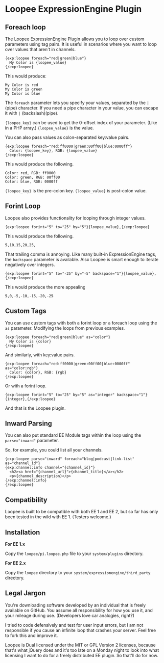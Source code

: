 # Loopee ExpressionEngine Plugin


## Foreach loop

The Loopee ExpressionEngine Plugin allows you to loop over custom parameters using tag pairs. It is useful in scenarios where you want to loop over values that aren't in channels.

    {exp:loopee foreach="red|green|blue"}
      My Color is {loopee_value}
    {/exp:loopee}

This would produce:

    My Color is red
    My Color is green
    My Color is blue

The <code>foreach</code> parameter lets you specify your values, separated by the <code>|</code> (pipe) character. If you need a pipe character in your value, you can escape it with <code>\|</code> (backslash)(pipe).

<code>{loopee_key}</code> can be used to get the 0-offset index of your parameter. (Like in a PHP array.)
<code>{loopee_value}</code> is the value.

You can also pass values as colon-separated key:value pairs.

    {exp:loopee foreach="red:ff0000|green:00ff00|blue:0000ff"}
      Color: {loopee_key}, RGB: {loopee_value}
    {/exp:loopee}

This would produce the following.

    Color: red, RGB: ff0000
    Color: green, RGB: 00ff00
    Color: blue, RGB: 0000ff

<code>{loopee_key}</code> is the pre-colon key.
<code>{loopee_value}</code> is post-colon value.

## Forint Loop

Loopee also provides functionality for looping through integer values.

    {exp:loopee forint="5" to="25" by="5"}{loopee_value},{/exp:loopee}

This would produce the following.

    5,10,15,20,25,

That trailing comma is annoying. Like many built-in ExpressionEngine tags, the <code>backspace</code> parameter is available. Also Loopee is smart enough to iterate negatively over integers.

    {exp:loopee forint="5" to="-25" by="-5" backspace="1"}{loopee_value},{/exp:loopee}

This would produce the more appealing

    5,0,-5,-10,-15,-20,-25

## Custom Tags

You can use custom tags with both a forint loop or a foreach loop using the <code>as</code> parameter. Modifying the loops from previous examples.

    {exp:loopee foreach="red|green|blue" as="color"}
      My Color is {color}
    {/exp:loopee}

And similarly, with key:value pairs.

    {exp:loopee foreach="red:ff0000|green:00ff00|blue:0000ff" as="color:rgb"}
      Color: {color}, RGB: {rgb}
    {/exp:loopee}

Or with a forint loop.

    {exp:loopee forint="5" to="25" by="5" as="integer" backspace="1"}{integer},{/exp:loopee}

And that is the Loopee plugin.

## Inward Parsing

You can also put standard EE Module tags within the loop using the <code>parse="inward"</code> parameter.

So, for example, you could list all your channels.

    {exp:loopee parse="inward" foreach="blog|podcast|link-list" as="channel_id"}
    {exp:channel:info channel="{channel_id}"}
      <h2><a href="{channel_url}">{channel_title}</a></h2>
      <p>{channel_description}</p>
    {/exp:channel:info}
    {/exp:loopee}

## Compatibility

Loopee is built to be compatible with both EE 1 and EE 2, but so far has only been tested in the wild with EE 1. (Testers welcome.)

## Installation

**For EE 1.x**

Copy the <code>loopee/pi.loopee.php</code> file to your <code>system/plugins</code> directory.

**For EE 2.x**

Copy the <code>loopee</code> directory to your <code>system/expressionengine/third_party</code> directory.

## Legal Jargon

You're downloading software developed by an individual that is freely available on GitHub. You assume all responsibility for how you use it, and your mileage during use. (Developers love car analogies, right?)

I tried to code defensively and test for user input errors, but I am not responsible if you cause an infinite loop that crashes your server. Feel free to fork this and improve it.

Loopee is Dual licensed under the MIT or GPL Version 2 licenses, because that's what jQuery does and it's too late on a Monday night to look into what licensing I want to do for a freely distributed EE plugin. So that'll do for now.
